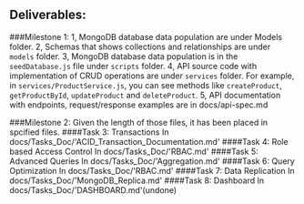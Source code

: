 ## Deliverables:
 ###Milestone 1:
 1, MongoDB database data population are under Models folder.
 2, Schemas that shows collections and relationships are under `models` folder.
 3, MongoDB database data population is in the `seedDatabase.js` file under `scripts` folder.
 4, API source code with implementation of CRUD operations are under `services` folder. For example, in `services/ProductService.js`, you can see methods like `createProduct`, `getProductById`, `updateProduct` and `deleteProduct`.
 5, API documentation with endpoints, request/response examples are in docs/api-spec.md

 ###Milestone 2:
 Given the length of those files, it has been placed in spcified files.
  ####Task 3: Transactions
  In docs/Tasks_Doc/'ACID_Transaction_Documentation.md'
  ####Task 4: Role based Access Control
  In docs/Tasks_Doc/'RBAC.md'
  ####Task 5: Advanced Queries
  In docs/Tasks_Doc/'Aggregation.md'
  ####Task 6: Query Optimization
  In docs/Tasks_Doc/'RBAC.md'
  ####Task 7: Data Replication
  In docs/Tasks_Doc/'MongoDB_Replica.md'
  ####Task 8: Dashboard
  In docs/Tasks_Doc/'DASHBOARD.md'(undone)



